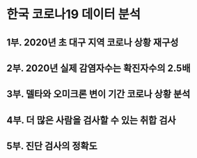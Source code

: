# 한국 코로나19 데이터 분석
## 1부. 2020년 초 대구 지역 코로나 상황 재구성
## 2부. 2020년 실제 감염자수는 확진자수의 2.5배
## 3부. 델타와 오미크론 변이 기간 코로나 상황 분석
## 4부. 더 많은 사람을 검사할 수 있는 취합 검사
## 5부. 진단 검사의 정확도
